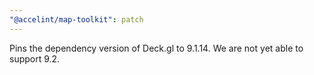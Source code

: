 ```yaml
---
"@accelint/map-toolkit": patch
---
```


Pins the dependency version of Deck.gl to 9.1.14. We are not yet able to support 9.2.
